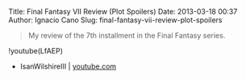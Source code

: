 Title: Final Fantasy VII Review (Plot Spoilers)
Date: 2013-03-18 00:37
Author: Ignacio Cano
Slug: final-fantasy-vii-review-plot-spoilers

> My review of the 7th installment in the Final Fantasy series.

!youtube(LfAEP)

- IsanWilshireIII | [youtube.com][]

  [youtube.com]: http://www.youtube.com/watch?v=LfAEP-QAACQ
    "Final Fantasy VII Review (Plot Spoilers)"
